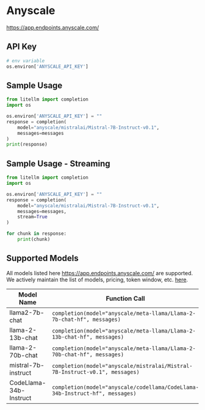 # Anyscale
https://app.endpoints.anyscale.com/

## API Key
```python
# env variable
os.environ['ANYSCALE_API_KEY']
```

## Sample Usage
```python
from litellm import completion
import os

os.environ['ANYSCALE_API_KEY'] = ""
response = completion(
    model="anyscale/mistralai/Mistral-7B-Instruct-v0.1", 
    messages=messages
)
print(response)
```

## Sample Usage - Streaming
```python
from litellm import completion
import os

os.environ['ANYSCALE_API_KEY'] = ""
response = completion(
    model="anyscale/mistralai/Mistral-7B-Instruct-v0.1", 
    messages=messages,
    stream=True
)

for chunk in response:
    print(chunk)
```


## Supported Models
All models listed here https://app.endpoints.anyscale.com/ are supported. We actively maintain the list of models, pricing, token window, etc. [here](https://github.com/BerriAI/litellm/blob/c1b25538277206b9f00de5254d80d6a83bb19a29/model_prices_and_context_window.json#L659).

| Model Name               | Function Call                                                                                                                                                      |
|--------------------------|------------------------------------------------------------------------------------------------------------------------------------------------------------------|
| llama2-7b-chat | `completion(model="anyscale/meta-llama/Llama-2-7b-chat-hf", messages)` | 
| llama-2-13b-chat | `completion(model="anyscale/meta-llama/Llama-2-13b-chat-hf", messages)` | 
| llama-2-70b-chat | `completion(model="anyscale/meta-llama/Llama-2-70b-chat-hf", messages)` | 
| mistral-7b-instruct | `completion(model="anyscale/mistralai/Mistral-7B-Instruct-v0.1", messages)` | 
| CodeLlama-34b-Instruct | `completion(model="anyscale/codellama/CodeLlama-34b-Instruct-hf", messages)` |





